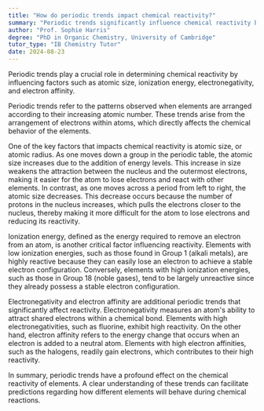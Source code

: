 ```yaml
---
title: "How do periodic trends impact chemical reactivity?"
summary: "Periodic trends significantly influence chemical reactivity by affecting atomic size, ionisation energy, electronegativity, and electron affinity."
author: "Prof. Sophie Harris"
degree: "PhD in Organic Chemistry, University of Cambridge"
tutor_type: "IB Chemistry Tutor"
date: 2024-08-23
---
```


Periodic trends play a crucial role in determining chemical reactivity by influencing factors such as atomic size, ionization energy, electronegativity, and electron affinity.

Periodic trends refer to the patterns observed when elements are arranged according to their increasing atomic number. These trends arise from the arrangement of electrons within atoms, which directly affects the chemical behavior of the elements.

One of the key factors that impacts chemical reactivity is atomic size, or atomic radius. As one moves down a group in the periodic table, the atomic size increases due to the addition of energy levels. This increase in size weakens the attraction between the nucleus and the outermost electrons, making it easier for the atom to lose electrons and react with other elements. In contrast, as one moves across a period from left to right, the atomic size decreases. This decrease occurs because the number of protons in the nucleus increases, which pulls the electrons closer to the nucleus, thereby making it more difficult for the atom to lose electrons and reducing its reactivity.

Ionization energy, defined as the energy required to remove an electron from an atom, is another critical factor influencing reactivity. Elements with low ionization energies, such as those found in Group 1 (alkali metals), are highly reactive because they can easily lose an electron to achieve a stable electron configuration. Conversely, elements with high ionization energies, such as those in Group 18 (noble gases), tend to be largely unreactive since they already possess a stable electron configuration.

Electronegativity and electron affinity are additional periodic trends that significantly affect reactivity. Electronegativity measures an atom's ability to attract shared electrons within a chemical bond. Elements with high electronegativities, such as fluorine, exhibit high reactivity. On the other hand, electron affinity refers to the energy change that occurs when an electron is added to a neutral atom. Elements with high electron affinities, such as the halogens, readily gain electrons, which contributes to their high reactivity.

In summary, periodic trends have a profound effect on the chemical reactivity of elements. A clear understanding of these trends can facilitate predictions regarding how different elements will behave during chemical reactions.
    
